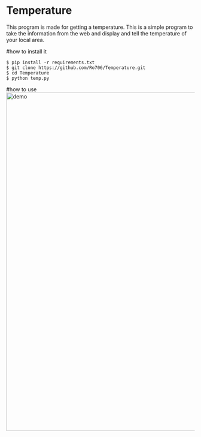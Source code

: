 # Temperature
This program is made for getting a temperature. This is a simple program to take the information from the web and display and tell the temperature of your local area.

#how  to install it 
```shell 
$ pip install -r requirements.txt
$ git clone https://github.com/Ro706/Temperature.git
$ cd Temperature
$ python temp.py
```
#how to use 
<img width="902" alt="demo" src="https://drive.google.com/file/d/1joSFAb0ztW9ns6ijVAmCF-fbhPAmrHNA/view?usp=share_link">

